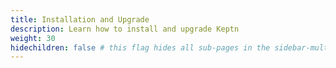 ```yaml
---
title: Installation and Upgrade
description: Learn how to install and upgrade Keptn
weight: 30
hidechildren: false # this flag hides all sub-pages in the sidebar-multicard.html
---
```

